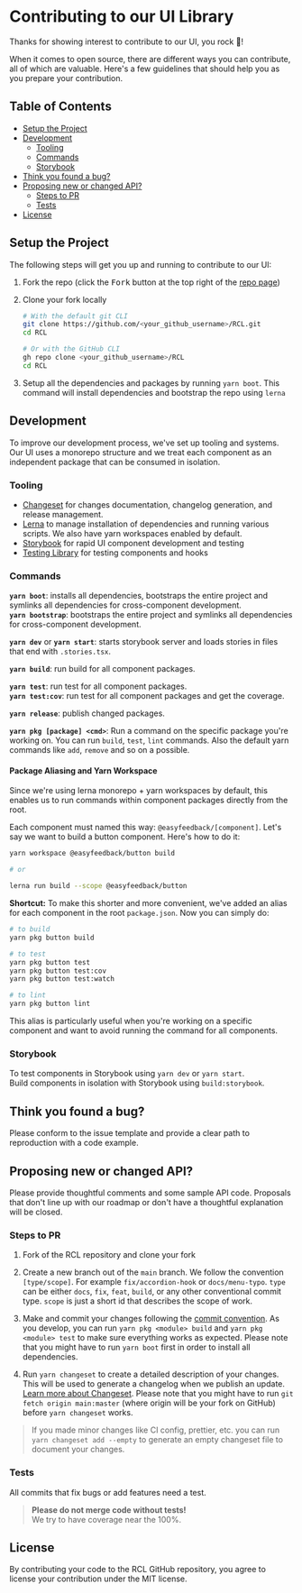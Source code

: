 <!-- markdownlint-disable-file MD033 -->

# Contributing to our UI Library

Thanks for showing interest to contribute to our UI, you rock 🚀!

When it comes to open source, there are different ways you can contribute, all of which are
valuable. Here's a few guidelines that should help you as you prepare your contribution.

## Table of Contents <!-- omit in toc -->

- [Setup the Project](#setup-the-project)
- [Development](#development)
  - [Tooling](#tooling)
  - [Commands](#commands)
  - [Storybook](#storybook)
- [Think you found a bug?](#think-you-found-a-bug)
- [Proposing new or changed API?](#proposing-new-or-changed-api)
  - [Steps to PR](#steps-to-pr)
  - [Tests](#tests)
- [License](#license)

## Setup the Project

The following steps will get you up and running to contribute to our UI:

1. Fork the repo (click the <kbd>Fork</kbd> button at the top right of the
   [repo page](https://github.com/easyfeedback/RCL))

1. Clone your fork locally

   ```sh
   # With the default git CLI
   git clone https://github.com/<your_github_username>/RCL.git
   cd RCL

   # Or with the GitHub CLI
   gh repo clone <your_github_username>/RCL
   cd RCL
   ```

1. Setup all the dependencies and packages by running `yarn boot`. This command will install
   dependencies and bootstrap the repo using `lerna`

## Development

To improve our development process, we've set up tooling and systems. Our UI uses a monorepo
structure and we treat each component as an independent package that can be consumed in isolation.

### Tooling

- [Changeset](https://github.com/atlassian/changesets) for changes documentation, changelog
  generation, and release management.
- [Lerna](https://lerna.js.org/) to manage installation of dependencies and running various scripts.
  We also have yarn workspaces enabled by default.
- [Storybook](https://storybook.js.org/) for rapid UI component development and testing
- [Testing Library](https://testing-library.com/) for testing components and hooks

### Commands

**`yarn boot`**: installs all dependencies, bootstraps the entire project and symlinks all
dependencies for cross-component development.\
**`yarn bootstrap`**: bootstraps the entire project and symlinks all dependencies for cross-component
development.

**`yarn dev`** or **`yarn start`**: starts storybook server and loads stories in files that end with
`.stories.tsx`.

**`yarn build`**: run build for all component packages.

**`yarn test`**: run test for all component packages.\
**`yarn test:cov`**: run test for all component packages and get the coverage.

**`yarn release`**: publish changed packages.

**`yarn pkg [package] <cmd>`**: Run a command on the specific package you're working on. You can run
`build`, `test`, `lint` commands. Also the default yarn commands like `add`, `remove` and so on a
possible.

#### Package Aliasing and Yarn Workspace

Since we're using lerna monorepo + yarn workspaces by default, this enables us to run commands
within component packages directly from the root.

Each component must named this way: `@easyfeedback/[component]`. Let's say we want to build a button
component. Here's how to do it:

```sh
yarn workspace @easyfeedback/button build

# or

lerna run build --scope @easyfeedback/button
```

**Shortcut:** To make this shorter and more convenient, we've added an alias for each component in
the root `package.json`. Now you can simply do:

```sh
# to build
yarn pkg button build

# to test
yarn pkg button test
yarn pkg button test:cov
yarn pkg button test:watch

# to lint
yarn pkg button lint
```

This alias is particularly useful when you're working on a specific component and want to avoid
running the command for all components.

### Storybook

To test components in Storybook using `yarn dev` or `yarn start`.\
Build components in isolation with Storybook using `build:storybook`.

## Think you found a bug?

Please conform to the issue template and provide a clear path to reproduction with a code example.

## Proposing new or changed API?

Please provide thoughtful comments and some sample API code. Proposals that don't line up with our
roadmap or don't have a thoughtful explanation will be closed.

### Steps to PR

1. Fork of the RCL repository and clone your fork

2. Create a new branch out of the `main` branch. We follow the convention `[type/scope]`. For
   example `fix/accordion-hook` or `docs/menu-typo`. `type` can be either `docs`, `fix`, `feat`,
   `build`, or any other conventional commit type. `scope` is just a short id that describes the
   scope of work.

3. Make and commit your changes following the
   [commit convention](https://github.com/easyfeedback/RCL/blob/main/CONTRIBUTING.md#commit-convention).
   As you develop, you can run `yarn pkg <module> build` and `yarn pkg <module> test` to make sure
   everything works as expected. Please note that you might have to run `yarn boot` first in order
   to install all dependencies.

4. Run `yarn changeset` to create a detailed description of your changes. This will be used to
   generate a changelog when we publish an update.
   [Learn more about Changeset](https://github.com/atlassian/changesets/tree/master/packages/cli).
   Please note that you might have to run `git fetch origin main:master` (where origin will be your
   fork on GitHub) before `yarn changeset` works.

> If you made minor changes like CI config, prettier, etc. you can run `yarn changeset add --empty`
> to generate an empty changeset file to document your changes.

### Tests

All commits that fix bugs or add features need a test.

> **Please do not merge code without tests!**\
> We try to have coverage near the 100%.

## License

By contributing your code to the RCL GitHub repository, you agree to license your contribution under
the MIT license.
